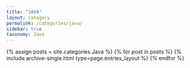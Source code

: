 ```yaml
---
title: "JAVA"
layout: category
permalink: /categories/java/
sidebar: true
taxonomy: Java
---
```


{% assign posts = site.categories.Java %}
{% for post in posts %} {% include archive-single.html type=page.entries_layout %} {% endfor %}
